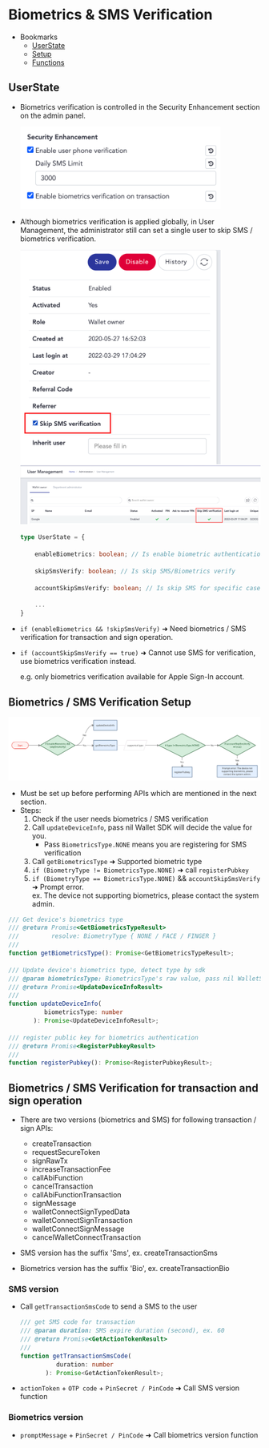 # Biometrics & SMS Verification

- Bookmarks
  - [UserState](#userstate)
  - [Setup](#biometrics--sms-verification-setup)
  - [Functions](#biometrics--sms-verification-for-transaction-and-sign-operation)

## UserState

- Biometrics verification is controlled in the Security Enhancement section on the admin panel.  

  <img src="images/sdk_guideline/screenshot_security_enhancement.png" alt="drawing" width="400"/>

- Although biometrics verification is applied globally, in User Management, the administrator still can set a single user to skip SMS / biometrics verification.

  <img src="images/sdk_guideline/screenshot_skip_sms_1.png" alt="drawing" width="400"/>

  <img src="images/sdk_guideline/screenshot_skip_sms_2.png" alt="drawing" width="800"/> 

    ```ts
    type UserState = {

        enableBiometrics: boolean; // Is enable biometric authentication

        skipSmsVerify: boolean; // Is skip SMS/Biometrics verify

        accountSkipSmsVerify: boolean; // Is skip SMS for specific case, ex. Apple account

        ...
    }
    ```

- `if (enableBiometrics && !skipSmsVerify)` ➜ Need biometrics / SMS verification for transaction and sign operation.

- `if (accountSkipSmsVerify == true)` ➜ Cannot use SMS for verification, use biometrics verification instead.

    e.g. only biometrics verification available for Apple Sign-In account.

## Biometrics / SMS Verification Setup

![img](images/sdk_guideline/biometric_verification.jpg)

- Must be set up before performing APIs which are mentioned in the next section.
- Steps:
    1. Check if the user needs biometrics / SMS verification
    2. Call `updateDeviceInfo`, pass nil Wallet SDK will decide the value for you.
        - Pass `BiometricsType.NONE` means you are registering for SMS verification
    3. Call `getBiometricsType` ➜ Supported biometric type
    4. `if (BiometryType != BiometricsType.NONE)` ➜ call `registerPubkey`
    5. `if (BiometryType == BiometricsType.NONE)` && `accountSkipSmsVerify` ➜ Prompt error.  
    ex. The device not supporting biometrics, please contact the system admin.

```ts
/// Get device's biometrics type
/// @return Promise<GetBiometricsTypeResult>
///         resolve: BiometryType { NONE / FACE / FINGER }
///
function getBiometricsType(): Promise<GetBiometricsTypeResult>;

/// Update device's biometrics type, detect type by sdk
/// @param biometricsType: BiometricsType's raw value, pass nil WalletSDK will decide the value for you
/// @return Promise<UpdateDeviceInfoResult>
///
function updateDeviceInfo(
          biometricsType: number
       ): Promise<UpdateDeviceInfoResult>;

/// register public key for biometrics authentication
/// @return Promise<RegisterPubkeyResult>
///
function registerPubkey(): Promise<RegisterPubkeyResult>;
```

## Biometrics / SMS Verification for transaction and sign operation

- There are two versions (biometrics and SMS) for following transaction  / sign APIs:
  - createTransaction
  - requestSecureToken
  - signRawTx
  - increaseTransactionFee
  - callAbiFunction
  - cancelTransaction
  - callAbiFunctionTransaction
  - signMessage
  - walletConnectSignTypedData
  - walletConnectSignTransaction
  - walletConnectSignMessage
  - cancelWalletConnectTransaction

- SMS version has the suffix 'Sms', ex. createTransactionSms
- Biometrics version has the suffix 'Bio', ex. createTransactionBio

### SMS version

- Call `getTransactionSmsCode` to send a SMS to the user

    ```ts
    /// get SMS code for transaction
    /// @param duration: SMS expire duration (second), ex. 60
    /// @return Promise<GetActionTokenResult>
    ///
    function getTransactionSmsCode(
              duration: number
           ): Promise<GetActionTokenResult>;
    ```

- `actionToken` + `OTP code` + `PinSecret / PinCode` ➜ Call SMS version function

### Biometrics version

- `promptMessage` + `PinSecret / PinCode` ➜ Call biometrics version function
